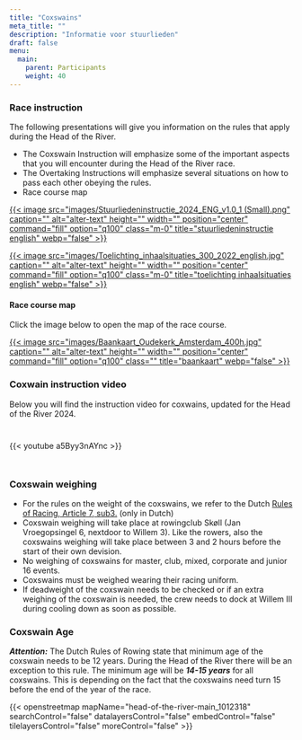 ```yaml
---
title: "Coxswains"
meta_title: ""
description: "Informatie voor stuurlieden"
draft: false
menu:
  main:
    parent: Participants
    weight: 40
---
```


### Race instruction

The following presentations will give you information on the rules that apply during the Head of the River.
- The Coxswain Instruction will emphasize some of the important aspects that you will encounter during the Head of the River race. 
- The Overtaking Instructions will emphasize several situations on how to pass each other obeying the rules. 
- Race course map

<div class="grid grid-cols-2 gap-4">

[{{< image src="images/Stuurliedeninstructie_2024_ENG_v1.0_1 (Small).png" caption="" alt="alter-text" height="" width="" position="center" command="fill" option="q100" class="m-0" title="stuurliedeninstructie english"  webp="false" >}}](documents/Stuurliedeninstructie_2024_ENG_v1.0.pdf)

[{{< image src="images/Toelichting_inhaalsituaties_300_2022_english.jpg" caption="" alt="alter-text" height="" width="" position="center" command="fill" option="q100" class="m-0" title="toelichting inhaalsituaties english"  webp="false" >}}](documents/Toelichting_inhaalsituaties_2022_english.pdf)

</div>

#### Race course map

Click the image below to open the map of the race course.

<div class="grid grid-cols-2 gap-4">

[{{< image src="images/Baankaart_Oudekerk_Amsterdam_400h.jpg" caption="" alt="alter-text" height="" width="" position="center" command="fill" option="q100" class="" title="baankaart"  webp="false" >}}](documents/Baankaart_Oudekerk_Amsterdam.pdf)

</div>

### Coxwain instruction video

Below you will find the instruction video for coxwains, updated for the Head of the River 2024.

<div class="grid grid-cols-2 gap-4 rounded" style="margin-top:40px; margin-bottom:50px">

 {{< youtube a5Byy3nAYnc >}}

</div>

### Coxswain weighing

- For the rules on the weight of the coxswains, we refer to the Dutch [Rules of Racing, Article 7, sub3.](https://storage.knrb.nl/2022/12/79b23423-reglement-voor-roeiwedstrijden-2022.11.26.pdf) (only in Dutch)
- Coxswain weighing will take place at rowingclub Skøll (Jan Vroegopsingel 6, nextdoor to Willem 3). Like the rowers, also the coxswains weighing will take place between 3 and 2 hours before the start of their own devision.
- No weighing of coxswains for master, club, mixed, corporate and junior 16 events.
- Coxswains must be weighed wearing their racing uniform.
- If deadweight of the coxswain needs to be checked or if an extra weighing of the coxswain is needed, the crew needs to dock at Willem III during cooling down as soon as possible.

### Coxswain Age

***Attention:*** The Dutch Rules of Rowing state that minimum age of the coxswain needs to be 12 years. During the Head of the River there will be an exception to this rule. The minimum age will be ***14-15 years*** for all coxswains. This is depending on the fact that the coxswains need turn 15 before the end of the year of the race.


{{< openstreetmap mapName="head-of-the-river-main_1012318"  searchControl="false" datalayersControl="false" embedControl="false" tilelayersControl="false" moreControl="false" >}}